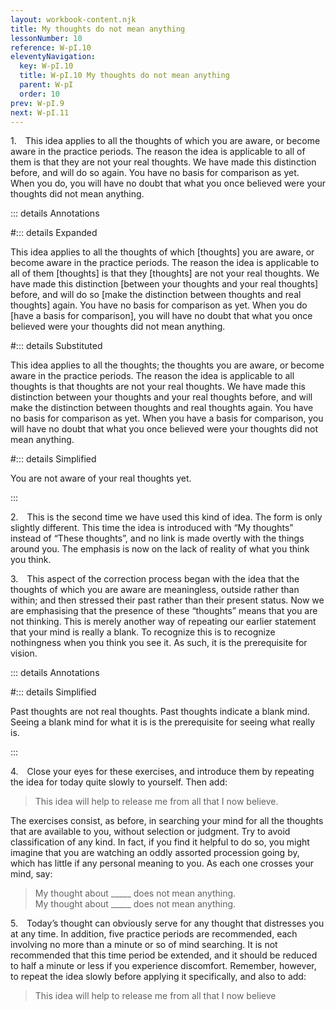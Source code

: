 ```yaml
---
layout: workbook-content.njk
title: My thoughts do not mean anything
lessonNumber: 10
reference: W-pI.10
eleventyNavigation:
  key: W-pI.10
  title: W-pI.10 My thoughts do not mean anything
  parent: W-pI
  order: 10
prev: W-pI.9
next: W-pI.11
---
```


1. This idea applies to all the thoughts of which you are aware, or become aware in the practice periods. 
The reason the idea is applicable to all of them is that they are not your real thoughts. 
We have made this distinction before, and will do so again. 
You have no basis for comparison as yet. 
When you do, you will have no doubt that what you once believed were your thoughts did not mean anything.

::: details Annotations

#::: details Expanded

This idea applies to all the thoughts of which [thoughts] you are aware, or become aware in the practice periods. 
The reason the idea is applicable to all of them [thoughts] is that they [thoughts] are not your real thoughts. 
We have made this distinction [between your thoughts and your real thoughts] before, and will do so [make the distinction between thoughts and real thoughts] again. 
You have no basis for comparison as yet. 
When you do [have a basis for comparison], you will have no doubt that what you once believed were your thoughts did not mean anything.


#::: details Substituted

This idea applies to all the thoughts; the thoughts you are aware, or become aware in the practice periods. 
The reason the idea is applicable to all thoughts is that thoughts are not your real thoughts. 
We have made this distinction between your thoughts and your real thoughts before, and will make the distinction between thoughts and real thoughts again. 
You have no basis for comparison as yet. 
When you have a basis for comparison, you will have no doubt that what you once believed were your thoughts did not mean anything.

#::: details Simplified

You are not aware of your real thoughts yet.

:::

2. This is the second time we have used this kind of idea. 
The form is only slightly different. 
This time the idea is introduced with “My thoughts” instead of “These thoughts”, and no link is made overtly with the things around you. 
The emphasis is now on the lack of reality of what you think you think.

3. This aspect of the correction process began with the idea that the thoughts of which you are aware are meaningless, outside rather than within; and then stressed their past rather than their present status. 
Now we are emphasising that the presence of these “thoughts” means that you are not thinking. 
This is merely another way of repeating our earlier statement that your mind is really a blank. 
To recognize this is to recognize nothingness when you think you see it. 
As such, it is the prerequisite for vision.

::: details Annotations




#::: details Simplified

Past thoughts are not real thoughts. 
Past thoughts indicate a blank mind. 
Seeing a blank mind for what it is is the prerequisite for seeing what really is.

:::

4. Close your eyes for these exercises, and introduce them by repeating the idea for today quite slowly to yourself. 
Then add:

>This idea will help to release me from all that I now believe.

The exercises consist, as before, in searching your mind for all the thoughts that are available to you, without selection or judgment. 
Try to avoid classification of any kind. 
In fact, if you find it helpful to do so, you might imagine that you are watching an oddly assorted procession going by, which has little if any personal meaning to you. 
As each one crosses your mind, say:

>My thought about _____ does not mean anything.  
My thought about _____ does not mean anything.

5. Today’s thought can obviously serve for any thought that distresses you at any time. 
In addition, five practice periods are recommended, each involving no more than a minute or so of mind searching. 
It is not recommended that this time period be extended, and it should be reduced to half a minute or less if you experience discomfort. 
Remember, however, to repeat the idea slowly before applying it specifically, and also to add:

>This idea will help to release me from all that I now believe
